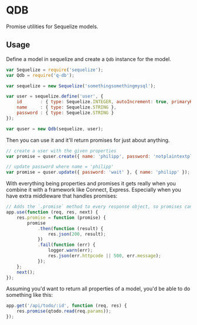 QDB
===

Promise utilities for Sequelize models.

Usage
-----

Define a model in sequelize and create a `Qdb` instance for the model.

```javascript
var Sequelize = require('sequelize');
var Qdb = require('q-db');

var sequelize = new Sequelize('somethingsomethingmysql');

var user = sequelize.define('user', {
    id       : { type: Sequelize.INTEGER, autoIncrement: true, primaryKey: true },
    name     : { type: Sequelize.STRING },
    password : { type: Sequelize.STRING }
});

var quser = new Qdb(sequelize, user);
```

Then you can use it and it'll return promises for just about anything.

```javascript
// create a user with the given properties
var promise = quser.create({ name: 'philipp', password: 'notplaintextplease' });
```

```javascript
// update password where name = 'philipp'
var promise = quser.update({ password: 'wait' }, { name: 'philipp' });
```

With everything being properties and promises it gets really when you combine it with a framework like Connect, Express. Especially when you have extra middleware that handles promises:

```javascript
// Adds the `.promise` method to every response object, so promises can be returned
app.use(function (req, res, next) {
    res.promise = function (promise) {
        promise
            .then(function (result) {
                res.json(200, result);
            })
            .fail(function (err) {
                logger.warn(err);
                res.json(err.httpcode || 500, err.message);
            });
    };
    next();
});
```

Assuming you'd want to return all properties of a model, you'd be able to do something like this:

```javascript
app.get('/api/todo/:id', function (req, res) {
    res.promise(qtodo.read(req.params));
});
```
